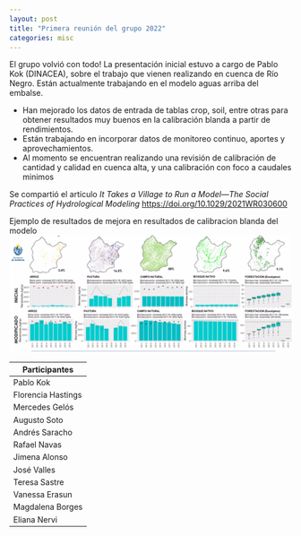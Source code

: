 ```yaml
---
layout: post
title: "Primera reunión del grupo 2022"
categories: misc
---
```


El grupo volvió con todo! La presentación inicial estuvo a cargo de Pablo Kok (DINACEA), sobre el trabajo que vienen realizando en cuenca de Río Negro. Están actualmente trabajando en el modelo aguas arriba del embalse.  
* Han mejorado los datos de entrada de tablas crop, soil, entre otras para obtener resultados muy buenos en la calibración blanda a partir de rendimientos.
* Están trabajando en incorporar datos de monitoreo continuo, aportes y  aprovechamientos. 
* Al momento se encuentran realizando una revisión de calibración de cantidad y calidad en cuenca alta, y una calibración con foco a caudales minimos

Se compartió el artículo *It Takes a Village to Run a Model—The Social Practices of Hydrological Modeling* https://doi.org/10.1029/2021WR030600

Ejemplo de resultados de mejora en resultados de calibracion blanda del modelo
<img src="/images/p2.jpg">

| Participantes| 
| ----------- | 
| Pablo Kok   | 
| Florencia Hastings |
| Mercedes Gelós |
| Augusto Soto | 
| Andrés Saracho| 
| Rafael Navas | 
| Jimena Alonso | 
| José Valles|
| Teresa Sastre| 
| Vanessa Erasun| 
| Magdalena Borges| 
| Eliana Nervi | 


